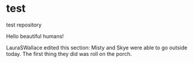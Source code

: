 # test
test repository


Hello beautiful humans!


LauraSWallace edited this section:
Misty and Skye were able to go outside today. 
The first thing they did was roll on the porch.